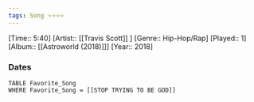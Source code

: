 ```yaml
---
tags: Song ⭐⭐⭐⭐ 
---
```

[Time:: 5:40]
[Artist:: [[Travis Scott]] ]
[Genre:: Hip-Hop/Rap]
[Played:: 1]
[Album:: [[Astroworld (2018)]]]
[Year:: 2018]
### Dates
````dataview
TABLE Favorite_Song
WHERE Favorite_Song = [[STOP TRYING TO BE GOD]]
````